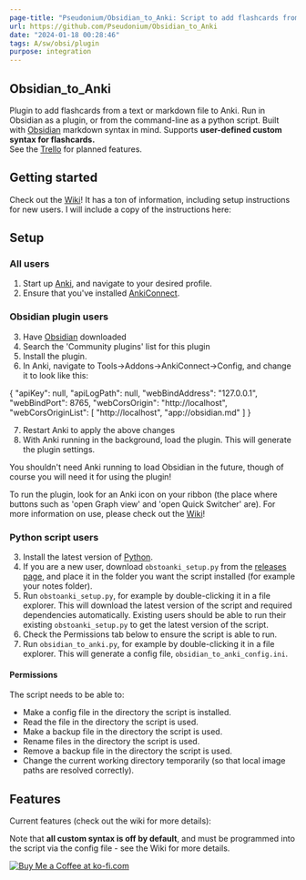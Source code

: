 ```yaml
---
page-title: "Pseudonium/Obsidian_to_Anki: Script to add flashcards from text/markdown files to Anki"
url: https://github.com/Pseudonium/Obsidian_to_Anki
date: "2024-01-18 00:28:46"
tags: A/sw/obsi/plugin
purpose: integration
---
```


## Obsidian\_to\_Anki

Plugin to add flashcards from a text or markdown file to Anki. Run in Obsidian as a plugin, or from the command-line as a python script. Built with [Obsidian](https://obsidian.md/) markdown syntax in mind. Supports **user-defined custom syntax for flashcards.**  
See the [Trello](https://trello.com/b/6MXEizGg/obsidiantoanki) for planned features.

## Getting started

Check out the [Wiki](https://github.com/Pseudonium/Obsidian_to_Anki/wiki)! It has a ton of information, including setup instructions for new users. I will include a copy of the instructions here:

## Setup

### All users

1.  Start up [Anki](https://apps.ankiweb.net/), and navigate to your desired profile.
2.  Ensure that you've installed [AnkiConnect](https://github.com/FooSoft/anki-connect).

### Obsidian plugin users

3.  Have [Obsidian](https://obsidian.md/) downloaded
4.  Search the 'Community plugins' list for this plugin
5.  Install the plugin.
6.  In Anki, navigate to Tools->Addons->AnkiConnect->Config, and change it to look like this:

{
    "apiKey": null,
    "apiLogPath": null,
    "webBindAddress": "127.0.0.1",
    "webBindPort": 8765,
    "webCorsOrigin": "http://localhost",
    "webCorsOriginList": \[
        "http://localhost",
        "app://obsidian.md"
    \]
}

7.  Restart Anki to apply the above changes
8.  With Anki running in the background, load the plugin. This will generate the plugin settings.

You shouldn't need Anki running to load Obsidian in the future, though of course you will need it for using the plugin!

To run the plugin, look for an Anki icon on your ribbon (the place where buttons such as 'open Graph view' and 'open Quick Switcher' are). For more information on use, please check out the [Wiki](https://github.com/Pseudonium/Obsidian_to_Anki/wiki)!

### Python script users

3.  Install the latest version of [Python](https://www.python.org/downloads/).
4.  If you are a new user, download `obstoanki_setup.py` from the [releases page](https://github.com/Pseudonium/Obsidian_to_Anki/releases), and place it in the folder you want the script installed (for example your notes folder).
5.  Run `obstoanki_setup.py`, for example by double-clicking it in a file explorer. This will download the latest version of the script and required dependencies automatically. Existing users should be able to run their existing `obstoanki_setup.py` to get the latest version of the script.
6.  Check the Permissions tab below to ensure the script is able to run.
7.  Run `obsidian_to_anki.py`, for example by double-clicking it in a file explorer. This will generate a config file, `obsidian_to_anki_config.ini`.

#### Permissions

The script needs to be able to:

-   Make a config file in the directory the script is installed.
-   Read the file in the directory the script is used.
-   Make a backup file in the directory the script is used.
-   Rename files in the directory the script is used.
-   Remove a backup file in the directory the script is used.
-   Change the current working directory temporarily (so that local image paths are resolved correctly).

## Features

Current features (check out the wiki for more details):

Note that **all custom syntax is off by default**, and must be programmed into the script via the config file - see the Wiki for more details.

[![Buy Me a Coffee at ko-fi.com](https://camo.githubusercontent.com/9da29a4ab68783c46db3229ef632988f93d14cffaebf3c7710c37454f3180ce9/68747470733a2f2f63646e2e6b6f2d66692e636f6d2f63646e2f6b6f6669312e706e673f763d32)](https://ko-fi.com/K3K52X4L6)